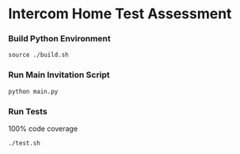 # Intercom Home Test Assessment

### Build Python Environment
    source ./build.sh

### Run Main Invitation Script
    python main.py

### Run Tests
100% code coverage

    ./test.sh
